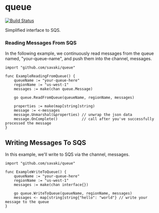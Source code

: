 queue
=====
[![Build Status](https://travis-ci.org/savaki/queue.svg?branch=master)](https://travis-ci.org/savaki/queue)

Simplified interface to SQS.


### Reading Messages From SQS 

In the following example, we continuously read messages from the queue named, "your-queue-name", and push them into the channel, messages.

```
import "github.com/savaki/queue"

func ExampleReadingFromQueue() {
	queueName := "your-queue-here"
	regionName := "us-west-1"
	messages := make(chan queue.Message)

	go queue.ReadFromQueue(queueName, regionName, messages)

	properties := make(map[string]string)
	message := <-messages
	message.Unmarshal(&properties) // unwrap the json data
	message.OnComplete()           // call after you've successfully processed the message
}
```

## Writing Messages To SQS

In this example, we'll write to SQS via the channel, messages.

```
import "github.com/savaki/queue"

func ExampleWriteToQueue() {
	queueName := "your-queue-here"
	regionName := "us-west-1"
	messages := make(chan interface{})

	go queue.WriteToQueue(queueName, regionName, messages)
	messages <- map[string]string{"hello": "world"} // write your message to the queue
}
```


